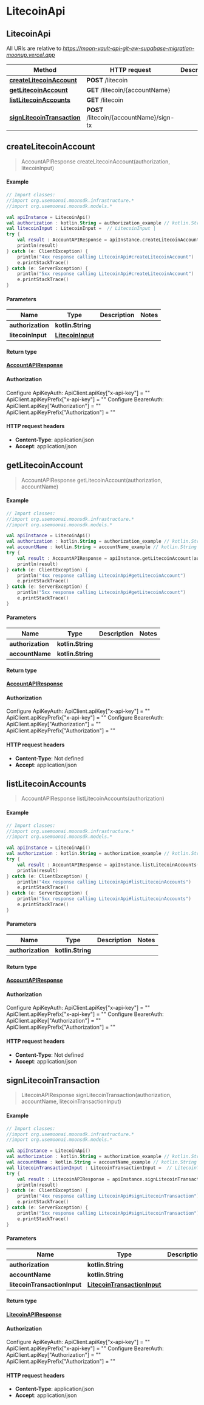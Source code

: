 # LitecoinApi

## LitecoinApi

All URIs are relative to _https://moon-vault-api-git-ew-supabase-migration-moonup.vercel.app_

| Method                                                                | HTTP request                             | Description |
| --------------------------------------------------------------------- | ---------------------------------------- | ----------- |
| [**createLitecoinAccount**](litecoinapi.md#createLitecoinAccount)     | **POST** /litecoin                       |             |
| [**getLitecoinAccount**](litecoinapi.md#getLitecoinAccount)           | **GET** /litecoin/{accountName}          |             |
| [**listLitecoinAccounts**](litecoinapi.md#listLitecoinAccounts)       | **GET** /litecoin                        |             |
| [**signLitecoinTransaction**](litecoinapi.md#signLitecoinTransaction) | **POST** /litecoin/{accountName}/sign-tx |             |

## **createLitecoinAccount**

> AccountAPIResponse createLitecoinAccount(authorization, litecoinInput)

#### Example

```kotlin
// Import classes:
//import org.usemoonai.moonsdk.infrastructure.*
//import org.usemoonai.moonsdk.models.*

val apiInstance = LitecoinApi()
val authorization : kotlin.String = authorization_example // kotlin.String | 
val litecoinInput : LitecoinInput =  // LitecoinInput | 
try {
    val result : AccountAPIResponse = apiInstance.createLitecoinAccount(authorization, litecoinInput)
    println(result)
} catch (e: ClientException) {
    println("4xx response calling LitecoinApi#createLitecoinAccount")
    e.printStackTrace()
} catch (e: ServerException) {
    println("5xx response calling LitecoinApi#createLitecoinAccount")
    e.printStackTrace()
}
```

#### Parameters

| Name              | Type                                  | Description | Notes |
| ----------------- | ------------------------------------- | ----------- | ----- |
| **authorization** | **kotlin.String**                     |             |       |
| **litecoinInput** | [**LitecoinInput**](litecoininput.md) |             |       |

#### Return type

[**AccountAPIResponse**](accountapiresponse.md)

#### Authorization

Configure ApiKeyAuth: ApiClient.apiKey\["x-api-key"] = "" ApiClient.apiKeyPrefix\["x-api-key"] = "" Configure BearerAuth: ApiClient.apiKey\["Authorization"] = "" ApiClient.apiKeyPrefix\["Authorization"] = ""

#### HTTP request headers

* **Content-Type**: application/json
* **Accept**: application/json

## **getLitecoinAccount**

> AccountAPIResponse getLitecoinAccount(authorization, accountName)

#### Example

```kotlin
// Import classes:
//import org.usemoonai.moonsdk.infrastructure.*
//import org.usemoonai.moonsdk.models.*

val apiInstance = LitecoinApi()
val authorization : kotlin.String = authorization_example // kotlin.String | 
val accountName : kotlin.String = accountName_example // kotlin.String | 
try {
    val result : AccountAPIResponse = apiInstance.getLitecoinAccount(authorization, accountName)
    println(result)
} catch (e: ClientException) {
    println("4xx response calling LitecoinApi#getLitecoinAccount")
    e.printStackTrace()
} catch (e: ServerException) {
    println("5xx response calling LitecoinApi#getLitecoinAccount")
    e.printStackTrace()
}
```

#### Parameters

| Name              | Type              | Description | Notes |
| ----------------- | ----------------- | ----------- | ----- |
| **authorization** | **kotlin.String** |             |       |
| **accountName**   | **kotlin.String** |             |       |

#### Return type

[**AccountAPIResponse**](accountapiresponse.md)

#### Authorization

Configure ApiKeyAuth: ApiClient.apiKey\["x-api-key"] = "" ApiClient.apiKeyPrefix\["x-api-key"] = "" Configure BearerAuth: ApiClient.apiKey\["Authorization"] = "" ApiClient.apiKeyPrefix\["Authorization"] = ""

#### HTTP request headers

* **Content-Type**: Not defined
* **Accept**: application/json

## **listLitecoinAccounts**

> AccountAPIResponse listLitecoinAccounts(authorization)

#### Example

```kotlin
// Import classes:
//import org.usemoonai.moonsdk.infrastructure.*
//import org.usemoonai.moonsdk.models.*

val apiInstance = LitecoinApi()
val authorization : kotlin.String = authorization_example // kotlin.String | 
try {
    val result : AccountAPIResponse = apiInstance.listLitecoinAccounts(authorization)
    println(result)
} catch (e: ClientException) {
    println("4xx response calling LitecoinApi#listLitecoinAccounts")
    e.printStackTrace()
} catch (e: ServerException) {
    println("5xx response calling LitecoinApi#listLitecoinAccounts")
    e.printStackTrace()
}
```

#### Parameters

| Name              | Type              | Description | Notes |
| ----------------- | ----------------- | ----------- | ----- |
| **authorization** | **kotlin.String** |             |       |

#### Return type

[**AccountAPIResponse**](accountapiresponse.md)

#### Authorization

Configure ApiKeyAuth: ApiClient.apiKey\["x-api-key"] = "" ApiClient.apiKeyPrefix\["x-api-key"] = "" Configure BearerAuth: ApiClient.apiKey\["Authorization"] = "" ApiClient.apiKeyPrefix\["Authorization"] = ""

#### HTTP request headers

* **Content-Type**: Not defined
* **Accept**: application/json

## **signLitecoinTransaction**

> LitecoinAPIResponse signLitecoinTransaction(authorization, accountName, litecoinTransactionInput)

#### Example

```kotlin
// Import classes:
//import org.usemoonai.moonsdk.infrastructure.*
//import org.usemoonai.moonsdk.models.*

val apiInstance = LitecoinApi()
val authorization : kotlin.String = authorization_example // kotlin.String | 
val accountName : kotlin.String = accountName_example // kotlin.String | 
val litecoinTransactionInput : LitecoinTransactionInput =  // LitecoinTransactionInput | 
try {
    val result : LitecoinAPIResponse = apiInstance.signLitecoinTransaction(authorization, accountName, litecoinTransactionInput)
    println(result)
} catch (e: ClientException) {
    println("4xx response calling LitecoinApi#signLitecoinTransaction")
    e.printStackTrace()
} catch (e: ServerException) {
    println("5xx response calling LitecoinApi#signLitecoinTransaction")
    e.printStackTrace()
}
```

#### Parameters

| Name                         | Type                                                        | Description | Notes |
| ---------------------------- | ----------------------------------------------------------- | ----------- | ----- |
| **authorization**            | **kotlin.String**                                           |             |       |
| **accountName**              | **kotlin.String**                                           |             |       |
| **litecoinTransactionInput** | [**LitecoinTransactionInput**](litecointransactioninput.md) |             |       |

#### Return type

[**LitecoinAPIResponse**](litecoinapiresponse.md)

#### Authorization

Configure ApiKeyAuth: ApiClient.apiKey\["x-api-key"] = "" ApiClient.apiKeyPrefix\["x-api-key"] = "" Configure BearerAuth: ApiClient.apiKey\["Authorization"] = "" ApiClient.apiKeyPrefix\["Authorization"] = ""

#### HTTP request headers

* **Content-Type**: application/json
* **Accept**: application/json
